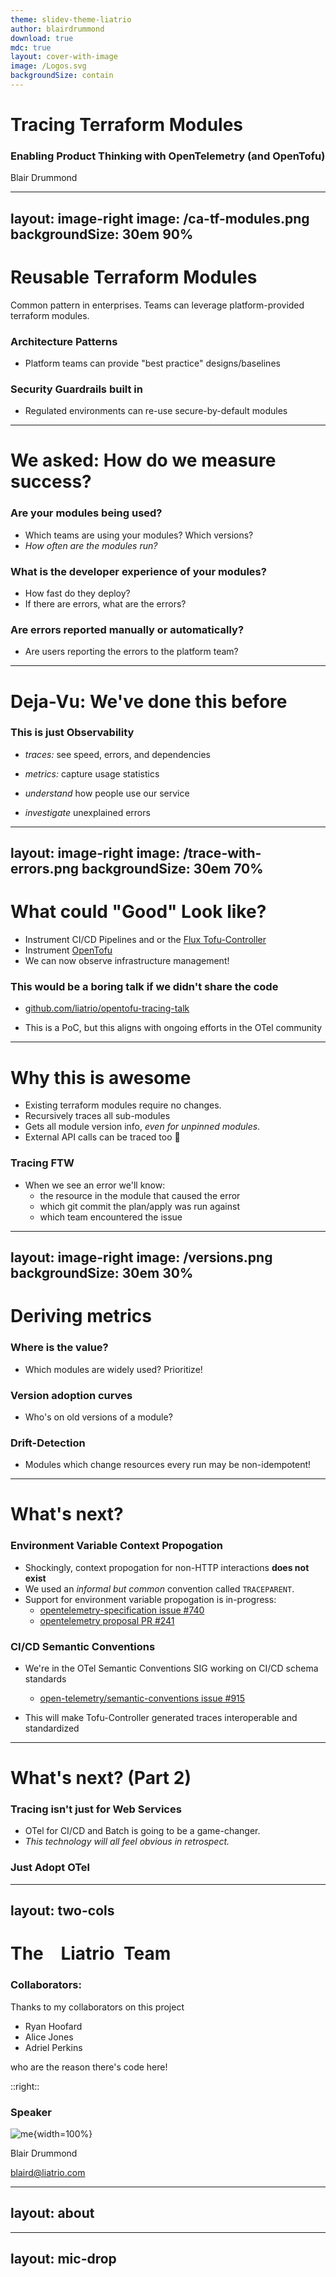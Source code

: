 ```yaml
---
theme: slidev-theme-liatrio
author: blairdrummond
download: true
mdc: true
layout: cover-with-image
image: /Logos.svg
backgroundSize: contain
---
```


# Tracing Terraform Modules 

### Enabling Product Thinking with OpenTelemetry (and OpenTofu)

Blair Drummond

---
layout: image-right
image: /ca-tf-modules.png
backgroundSize: 30em 90%
---

# Reusable Terraform Modules

Common pattern in enterprises. Teams can leverage platform-provided terraform modules.

### Architecture Patterns

- Platform teams can provide "best practice" designs/baselines

### Security Guardrails built in

- Regulated environments can re-use secure-by-default modules

---

# We asked: How do we measure success?

<Transform :scale="1.1">

### Are your modules being used?

- Which teams are using your modules? Which versions?
- *How often are the modules run?*

### What is the developer experience of your modules?

- How fast do they deploy?
- If there are errors, what are the errors?


### Are errors reported manually or automatically?

- Are users reporting the errors to the platform team?
</Transform>

---

# Deja-Vu: We've done this before

<Transform :scale="1.7">

### This is just Observability

- *traces:* see speed, errors, and dependencies

- *metrics:* capture usage statistics

- *understand* how people use our service

- *investigate* unexplained errors

</Transform>

---
layout: image-right
image: /trace-with-errors.png
backgroundSize: 30em 70%
---

# What could "Good" Look like? 

- Instrument CI/CD Pipelines and or the [Flux Tofu-Controller](https://github.com/flux-iac/tofu-controller)
- Instrument [OpenTofu](https://opentofu.org/) 
- We can now observe infrastructure management!

### This would be a boring talk if we didn't share the code

- [github.com/liatrio/opentofu-tracing-talk](https://github.com/liatrio/opentofu-tracing-talk)

- This is a PoC, but this aligns with ongoing efforts in the OTel community

---

<Transform :scale="1.2">

# Why this is awesome

- Existing terraform modules require no changes.
- Recursively traces all sub-modules
- Gets all module version info, *even for unpinned modules*. 
- External API calls can be traced too 🤯

### Tracing FTW

- When we see an error we'll know:
  + the resource in the module that caused the error 
  + which git commit the plan/apply was run against
  + which team encountered the issue

</Transform>

---
layout: image-right
image: /versions.png
backgroundSize: 30em 30%
---

# Deriving metrics

### Where is the value?

- Which modules are widely used? Prioritize!

### Version adoption curves

- Who's on old versions of a module?

### Drift-Detection

- Modules which change resources every run may be non-idempotent!

---

# What's next?

### Environment Variable Context Propogation

- Shockingly, context propogation for non-HTTP interactions **does not exist**
- We used an *informal but common* convention called `TRACEPARENT`.
- Support for environment variable propogation is in-progress:
  + [opentelemetry-specification issue #740](https://github.com/open-telemetry/opentelemetry-specification/issues/740)
  + [opentelemetry proposal PR #241](https://github.com/open-telemetry/oteps/pull/241)
  
### CI/CD Semantic Conventions
  
- We're in the OTel Semantic Conventions SIG working on CI/CD schema standards
  + [open-telemetry/semantic-conventions issue #915](https://github.com/open-telemetry/semantic-conventions/issues/915)
  
- This will make Tofu-Controller generated traces interoperable and standardized

---

# What's next? (Part 2)

<Transform :scale="1.8">

### Tracing isn't just for Web Services

- OTel for CI/CD and Batch is going to be a game-changer.
- *This technology will all feel obvious in retrospect.*

### Just Adopt OTel

</Transform>

---
layout: two-cols
---

<style>
.col-right .h3 {
  width: 50%;
  margin: 0 auto;
  text-align: center ;
}

.col-right img {
  width: 50%;
  display: block;
  margin: 0 auto;
  text-align: center ;
}

.col-right {
  width: 50%;
  margin: 0 auto;
  text-align: center ;
}
</style>

# The ` ` Liatrio` `Team

<Transform :scale="1.6">

### Collaborators:

Thanks to my collaborators on this project

- Ryan Hoofard
- Alice Jones
- Adriel Perkins

who are the reason there's code here!

</Transform>

::right::

<Transform :scale="1.7">

### Speaker

![me](/me.jpg){width=100%}

Blair Drummond

[blaird@liatrio.com](mailto:blaird@liatrio.com)

</Transform>

---
layout: about
---

---
layout: mic-drop
---
